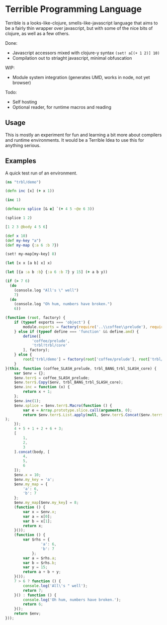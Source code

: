 # Terrible Programming Language

Terrible is a looks-like-clojure, smells-like-javascript language that aims to be a fairly thin wrapper over javascript, but with some of the nice bits of clojure, as well as a few others.

Done:
- Javascript accessors mixed with clojure-y syntax `(set! a[(+ 1 2)] 10)`
- Compilation out to striaght javascript, minimal obfuscation

WIP:
- Module system integration (generates UMD, works in node, not yet browser)

Todo:
- Self hosting
- Optional reader, for runtime macros and reading

## Usage

This is mostly an experiment for fun and learning a bit more about compilers and runtime environments. It would be a Terrible Idea to use this for anything serious.

## Examples

A quick test run of an environment.

```clojure
(ns "trbl/demo")

(defn inc [x] (+ x 1))

(inc 1)

(defmacro splice [& e] `(+ 4 5 ~@e 6 3))

(splice 1 2)

[1 2 3 @body 4 5 6]

(def x 10)
(def my-key "a")
(def my-map {:a 6 :b 7})

(set! my-map[my-key] 8)

(let [x x [a b] x] x)

(let [{a :a b :b} {:a 6 :b 7} y 15] (+ a b y))

(if (> 7 6)
  (do
    (console.log "All's \" well")
    7)
  (do
    (console.log "Oh hum, numbers have broken.")
    6))
```

```javascript
(function (root, factory) {
    if (typeof exports === 'object') {
        module.exports = factory(require('..\\coffee\\prelude'), require('./core'));
    } else if (typeof define === 'function' && define.amd) {
        define([
            'coffee/prelude',
            'trbl!trbl/core'
        ], factory);
    } else {
        root['trbl/demo'] = factory(root['coffee/prelude'], root['trbl/core']);
    }
}(this, function (coffee_SLASH_prelude, trbl_BANG_trbl_SLASH_core) {
    var $env = {};
    $env.terr$ = coffee_SLASH_prelude;
    $env.terr$.Copy($env, trbl_BANG_trbl_SLASH_core);
    $env.inc = function (x) {
        return x + 1;
    };
    $env.inc(1);
    $env.splice = $env.terr$.Macro(function () {
        var e = Array.prototype.slice.call(arguments, 0);
        return $env.terr$.List.apply(null, $env.terr$.Concat($env.terr$.List($env.terr$.Symbol('+'), $env.terr$.Literal(4), $env.terr$.Literal(5)), e, [$env.terr$.Literal(6)], [$env.terr$.Literal(3)])
);
    });
    4 + 5 + 1 + 2 + 6 + 3;
    [
        1,
        2,
        3
    ].concat(body, [
        4,
        5,
        6
    ]);
    $env.x = 10;
    $env.my_key = 'a';
    $env.my_map = {
        'a': 6,
        'b': 7
    };
    $env.my_map[$env.my_key] = 8;
    (function () {
        var x = $env.x;
        var a = x[0];
        var b = x[1];
        return x;
    }());
    (function () {
        var $rhs = {
                'a': 6,
                'b': 7
            };
        var a = $rhs.a;
        var b = $rhs.b;
        var y = 15;
        return a + b + y;
    }());
    7 > 6 ? function () {
        console.log('All\'s " well');
        return 7;
    }() : function () {
        console.log('Oh hum, numbers have broken.');
        return 6;
    }();
    return $env;
}));
```
